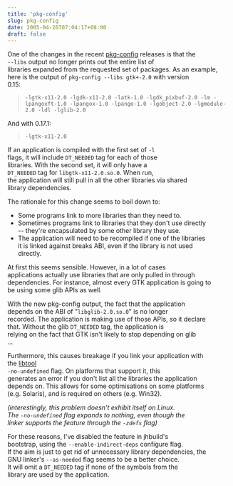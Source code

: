 ```yaml
---
title: 'pkg-config'
slug: pkg-config
date: 2005-04-26T07:04:17+08:00
draft: false
---
```


One of the changes in the recent
[pkg-config](http://pkgconfig.freedesktop.org/) releases is that the\
`--libs` output no longer prints out the entire list of\
libraries expanded from the requested set of packages. As an example,\
here is the output of `pkg-config --libs gtk+-2.0` with version\
0.15:

> `-lgtk-x11-2.0 -lgdk-x11-2.0 -latk-1.0 -lgdk_pixbuf-2.0 -lm -lpangoxft-1.0 -lpangox-1.0 -lpango-1.0 -lgobject-2.0 -lgmodule-2.0 -ldl -lglib-2.0`

And with 0.17.1:

> `-lgtk-x11-2.0`

If an application is compiled with the first set of `-l`\
flags, it will include `DT_NEEDED` tag for each of those\
libraries. With the second set, it will only have a\
`DT_NEEDED` tag for `libgtk-x11-2.0.so.0`. When run,\
the application will still pull in all the other libraries via shared\
library dependencies.

The rationale for this change seems to boil down to:

-   Some programs link to more libraries than they need to.
-   Sometimes programs link to libraries that they don\'t use directly\
    \-- they\'re encapsulated by some other library they use.
-   The application will need to be recompiled if one of the libraries\
    it is linked against breaks ABI, even if the library is not used\
    directly.

At first this seems sensible. However, in a lot of cases\
applications actually use libraries that are only pulled in through\
dependencies. For instance, almost every GTK application is going to\
be using some glib APIs as well.

With the new pkg-config output, the fact that the application\
depends on the ABI of \"`libglib-2.0.so.0`\" is no longer\
recorded. The application is making use of those APIs, so it declare\
that. Without the glib `DT_NEEDED` tag, the application is\
relying on the fact that GTK isn\'t likely to stop depending on glib\
\...

Furthermore, this causes breakage if you link your application with\
the [libtool](http://www.gnu.org/software/libtool/)\
`-no-undefined` flag. On platforms that support it, this\
generates an error if you don\'t list all the libraries the application\
depends on. This allows for some optimisations on some platforms\
(e.g. Solaris), and is required on others (e.g. Win32).

*(interestingly, this problem doesn\'t exhibit itself on Linux.\
The `-no-undefined` flag expands to nothing, even though the\
linker supports the feature through the `-zdefs` flag)*

For these reasons, I\'ve disabled the feature in jhbuild\'s\
bootstrap, using the `--enable-indirect-deps` configure flag.\
If the aim is just to get rid of unnecessary library dependencies, the\
GNU linker\'s `--as-needed` flag seems to be a better choice.\
It will omit a `DT_NEEDED` tag if none of the symbols from the\
library are used by the application.
